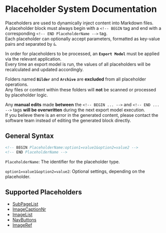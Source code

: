 # Placeholder System Documentation

Placeholders are used to dynamically inject content into Markdown files.  
A placeholder block must always begin with a `<!-- BEGIN` tag and end with a corresponding `<!-- END PlaceholderName -->` tag.  
Each placeholder can optionally accept parameters, formatted as key-value pairs and separated by `&`.

In order for placeholders to be processed, an **`Export Model`** must be applied via the relevant application.  
Every time an export model is run, the values of all placeholders will be recalculated and updated accordingly.

Folders named **`Bilder`** and **`Archive`** are **excluded** from all placeholder operations.  
Any files or content within these folders will **not** be scanned or processed by placeholder logic.

Any **manual edits** made **between** the `<!-- BEGIN ... -->` and `<!-- END ... -->` tags **will be overwritten** during the next export model execution.  
If you believe there is an error in the generated content, please contact the software team instead of editing the generated block directly.


## General Syntax

```html
<!-- BEGIN PlaceholderName:option1=value1&option2=value2 -->
<!-- END PlaceholderName -->
```

`PlaceholderName`: The identifier for the placeholder type.

`option1=value1&option2=value2`: Optional settings, depending on the placeholder.

## Supported Placeholders
- [SubPageList](SubPageListPlaceholder.md)
- [ImageCaptionNr](ImageCaptionNumberPlaceholder.md)
- [ImageList](ImageListPlaceholder.md)
- [NavButtons](NavButtonsPlaceholder.md)
- [ImageRef](ImageReferencePlaceholder.md)